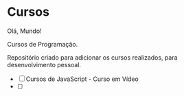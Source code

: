 # Cursos
 Olá, Mundo!
 
 Cursos de Programação.

 Repositório criado para adicionar os cursos realizados, para desenvolvimento pessoal.

- [ ]  Cursos de JavaScript - Curso em Vídeo
- [ ] 
